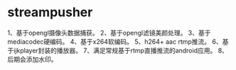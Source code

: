 # streampusher
1、基于opengl摄像头数据捕获。
2、基于opengl滤镜美颜处理。
3、基于mediacodec硬编码。
4、基于x264软编码。
5、h264+ aac rtmp推流。
6、基于ijkplayer封装的播放器。
7、满足常规基于rtmp直播推流的android应用。
8、后期会添加水印。
